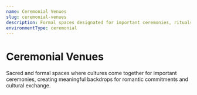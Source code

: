 ```yaml
---
name: Ceremonial Venues
slug: ceremonial-venues
description: Formal spaces designated for important ceremonies, rituals, and celebrations across different cultures.
environmentType: ceremonial
---
```


# Ceremonial Venues

Sacred and formal spaces where cultures come together for important ceremonies, creating meaningful backdrops for romantic commitments and cultural exchange.
